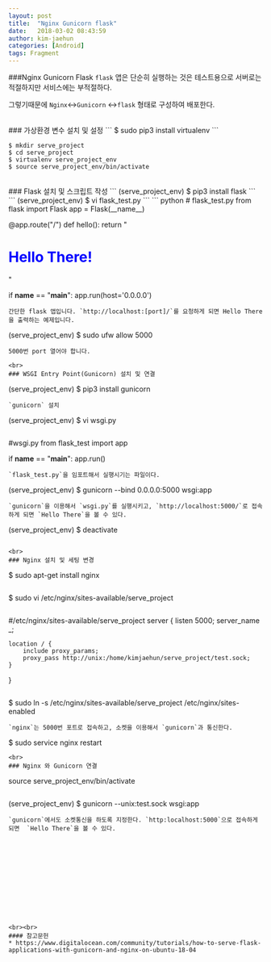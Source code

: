 ```yaml
---
layout: post
title:  "Nginx Gunicorn flask"
date:   2018-03-02 08:43:59
author: kim-jaehun
categories: [Android]
tags: Fragment
---
```


###Nginx Gunicorn Flask
`flask` 앱은 단순히 실행하는 것은 테스트용으로 서버로는 적절하지만 서비스에는 부적절하다.

그렇기때문에 `Nginx`<->`Gunicorn` <->`flask` 형태로 구성하여 배포한다.

<br>
### 가상환경 변수 설치 및 설정
```
$ sudo pip3 install virtualenv
```

```
$ mkdir serve_project
$ cd serve_project
$ virtualenv serve_project_env
$ source serve_project_env/bin/activate
```

<br>
### Flask 설치 및 스크립트 작성
```
(serve_project_env) $ pip3 install flask
```
```
(serve_project_env) $ vi flask_test.py
```
``` python
# flask_test.py
from flask import Flask
app = Flask(__name__)

@app.route("/")
def hello():
    return "<h1 style='color:blue'>Hello There!</h1>"

if __name__ == "__main__":
    app.run(host='0.0.0.0')
```
간단한 flask 앱입니다. `http://localhost:[port]/`를 요청하게 되면 Hello There을 출력하는 예제입니다.

```
(serve_project_env) $ sudo ufw allow 5000
```
5000번 port 열어야 합니다.

<br>
### WSGI Entry Point(Gunicorn) 설치 및 연결

```
(serve_project_env) $ pip3 install gunicorn
```
`gunicorn` 설치
```
(serve_project_env) $ vi wsgi.py
```
```
#wsgi.py
from flask_test import app

if __name__ == "__main__":
    app.run()
```
`flask_test.py`을 임포트해서 실행시기는 파일이다.

```
(serve_project_env) $ gunicorn --bind 0.0.0.0:5000 wsgi:app
```
`gunicorn`을 이용해서 `wsgi.py`를 실행시키고, `http://localhost:5000/`로 접속하게 되면 `Hello There`을 볼 수 있다.

```
(serve_project_env) $ deactivate
```

<br>
### Nginx 설치 및 세팅 변경
```
$ sudo apt-get install nginx
```
```
$ sudo vi /etc/nginx/sites-available/serve_project
```
```
#/etc/nginx/sites-available/serve_project
server {
    listen 5000;
    server_name _;

    location / {
        include proxy_params;
        proxy_pass http://unix:/home/kimjaehun/serve_project/test.sock;
    }
}
```
```
$ sudo ln -s /etc/nginx/sites-available/serve_project /etc/nginx/sites-enabled
```
`nginx`는 5000번 포트로 접속하고, 소켓을 이용해서 `gunicorn`과 통신한다.

```
$ sudo service nginx restart
```
<br>
### Nginx 와 Gunicorn 연결

```
source serve_project_env/bin/activate
```
```
(serve_project_env) $ gunicorn --unix:test.sock wsgi:app
```
`gunicorn`에서도 소켓통신을 하도록 지정한다. `http:localhost:5000`으로 접속하게 되면  `Hello There`을 볼 수 있다.













<br><br>
#### 참고문헌
* https://www.digitalocean.com/community/tutorials/how-to-serve-flask-applications-with-gunicorn-and-nginx-on-ubuntu-18-04
